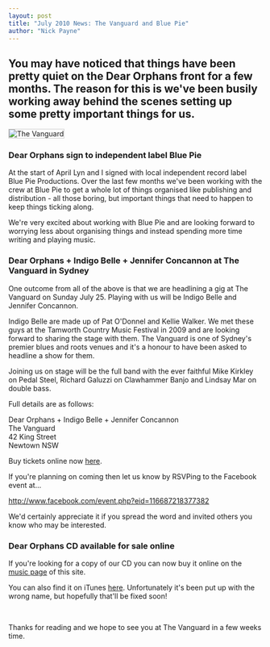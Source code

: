 ```yaml
---
layout: post
title: "July 2010 News: The Vanguard and Blue Pie"
author: "Nick Payne"
---
```


## You may have noticed that things have been pretty quiet on the Dear Orphans front for a few months. The reason for this is we've been busily working away behind the scenes setting up some pretty important things for us.

<p class="text-center"><img style="border: 1px solid #ccc;" src="{{ site.baseurl }}/images/2010/7/au_vanguard_main.jpeg" alt="The Vanguard" /></p>

<h3>Dear Orphans sign to independent label Blue Pie</h3>
<p>At the start of April Lyn and I signed with local independent record label Blue Pie Productions. Over the last few months we've been working with the crew at Blue Pie to get a whole lot of things organised like publishing and distribution - all those boring, but important things that need to happen to keep things ticking along.</p>
<p>We're very excited about working with Blue Pie and are looking forward to worrying less about organising things and instead spending more time writing and playing music.</p>
<h3>Dear Orphans + Indigo Belle + Jennifer Concannon at The Vanguard in Sydney</h3>
<p>One outcome from all of the above is that we are headlining a gig at The Vanguard on Sunday July 25.&nbsp;Playing with us will be Indigo Belle and Jennifer Concannon.</p>
<p>Indigo Belle are made up of Pat O'Donnel and Kellie Walker. We met these guys at the Tamworth Country Music Festival in 2009 and are looking forward to sharing the stage with them. The Vanguard is one of Sydney's premier blues and roots venues and it's a honour to have been asked to headline a show for them.</p>
<p>Joining us on stage will be the full band with the ever faithful Mike Kirkley on Pedal Steel, Richard Galuzzi on Clawhammer Banjo and Lindsay Mar on double bass.</p>
<p>Full details are as follows:</p>
<p>Dear Orphans + Indigo Belle + Jennifer Concannon<br />The Vanguard<br />42 King Street<br />Newtown NSW</p>
<p>Buy tickets online now <a href="http://sa2.seatadvisor.com/sabo/servlets/TicketRequest?eventId=100164430&amp;amp%3Bpresenter=AUVANGUARD&amp;amp%3Bvenue&amp;amp%3Bevent" target="_blank">here</a>.</p>
<p>If you're planning on coming then let us know by RSVPing to the Facebook event at...</p>
<p><a href="http://www.facebook.com/event.php?eid=116687218377382" target="_blank">http://www.facebook.com/event.php?eid=116687218377382</a></p>
<p>We'd certainly appreciate it if you spread the word and invited others you know who may be interested.</p>
<h3>Dear Orphans CD available for sale online</h3>
<p>If you're looking for a copy of our CD you can now buy it online on the <a href="/Page/Music.aspx">music page</a> of this site.</p>
<p>You can also find it on iTunes <a href="http://itunes.apple.com/au/album/stereo/id377950023" target="_blank">here</a>. Unfortunately it's been put up with the wrong name, but hopefully that'll be fixed soon!</p>
<p>&nbsp;</p>
<p>Thanks for reading and we hope to see you at The Vanguard in a few weeks time.</p>
<p>&nbsp;</p>
